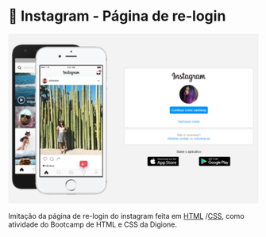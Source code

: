 # 🔖 Instagram - Página de re-login

<p align="center">
 <img src="/img/preview.png" alt="PRs welcome!" />
</br>

Imitação da página de re-login do instagram feita em [HTML](https://www.w3schools.com/html/)
/[CSS](https://www.w3schools.com/css/default.asp), como atividade do Bootcamp de HTML e CSS da Digione. 
</p>
